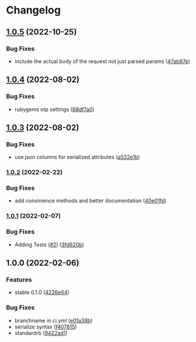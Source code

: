 # Changelog

## [1.0.5](https://github.com/armiiller/deferred_request/compare/v1.0.4...v1.0.5) (2022-10-25)


### Bug Fixes

* include the actual body of the request not just parsed params ([47ab87e](https://github.com/armiiller/deferred_request/commit/47ab87ee9d79730f408754b8970499f23758d494))

## [1.0.4](https://github.com/armiiller/deferred_request/compare/v1.0.3...v1.0.4) (2022-08-02)


### Bug Fixes

* rubygems otp settings ([68df7a0](https://github.com/armiiller/deferred_request/commit/68df7a022a6093d53f23b02a456f9ec835179a58))

## [1.0.3](https://github.com/armiiller/deferred_request/compare/v1.0.2...v1.0.3) (2022-08-02)


### Bug Fixes

* use json columns for serialized attributes ([a532e1b](https://github.com/armiiller/deferred_request/commit/a532e1b34a13c14a3a7ec1f19ccfe7e7cc0c3af2))

### [1.0.2](https://github.com/armiiller/deferred_request/compare/v1.0.1...v1.0.2) (2022-02-22)


### Bug Fixes

* add convinience methods and better documentation ([40e01fd](https://github.com/armiiller/deferred_request/commit/40e01fdea0eb3151a9548ad45b2d68c9da1d96e7))

### [1.0.1](https://github.com/armiiller/deferred_request/compare/v1.0.0...v1.0.1) (2022-02-07)


### Bug Fixes

* Adding Tests ([#2](https://github.com/armiiller/deferred_request/issues/2)) ([3fd620b](https://github.com/armiiller/deferred_request/commit/3fd620b3729828e9ba9ccef371057a58ccfaa674))

## 1.0.0 (2022-02-06)


### Features

* stable 0.1.0 ([4226e04](https://github.com/armiiller/deferred_request/commit/4226e04552a0fb05c04f404230fcd65b50233fa1))


### Bug Fixes

* branchname in ci.yml ([e01a38b](https://github.com/armiiller/deferred_request/commit/e01a38bd3012256946ee1200206ef0c623e15cf6))
* serialize syntax ([f407815](https://github.com/armiiller/deferred_request/commit/f40781538e638fe95877eda72d2bfc5abed431e8))
* standardrb ([9422ad1](https://github.com/armiiller/deferred_request/commit/9422ad1d9275ad4bf0cbc31e26c08cdb1e962bc3))
